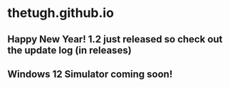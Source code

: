 # thetugh.github.io
## Happy New Year! 1.2 just released so check out the update log (in releases)
## Windows 12 Simulator coming soon!
